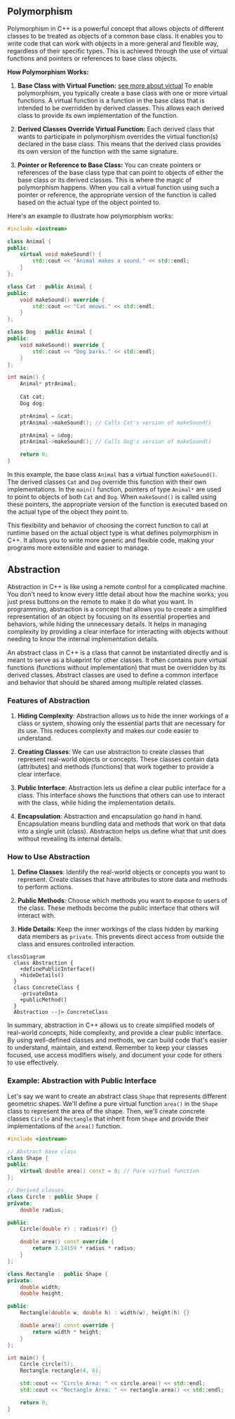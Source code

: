 ## Polymorphism

Polymorphism in C++ is a powerful concept that allows objects of different classes to be treated as objects of a common base class. It enables you to write code that can work with objects in a more general and flexible way, regardless of their specific types. This is achieved through the use of virtual functions and pointers or references to base class objects.

**How Polymorphism Works:**

1. **Base Class with Virtual Function:** [see more about virtual](03/README.md)
   To enable polymorphism, you typically create a base class with one or more virtual functions. A virtual function is a function in the base class that is intended to be overridden by derived classes. This allows each derived class to provide its own implementation of the function.

2. **Derived Classes Override Virtual Function:**
   Each derived class that wants to participate in polymorphism overrides the virtual function(s) declared in the base class. This means that the derived class provides its own version of the function with the same signature.

3. **Pointer or Reference to Base Class:**
   You can create pointers or references of the base class type that can point to objects of either the base class or its derived classes. This is where the magic of polymorphism happens. When you call a virtual function using such a pointer or reference, the appropriate version of the function is called based on the actual type of the object pointed to.

Here's an example to illustrate how polymorphism works:

```cpp
#include <iostream>

class Animal {
public:
    virtual void makeSound() {
        std::cout << "Animal makes a sound." << std::endl;
    }
};

class Cat : public Animal {
public:
    void makeSound() override {
        std::cout << "Cat meows." << std::endl;
    }
};

class Dog : public Animal {
public:
    void makeSound() override {
        std::cout << "Dog barks." << std::endl;
    }
};

int main() {
    Animal* ptrAnimal;
    
    Cat cat;
    Dog dog;

    ptrAnimal = &cat;
    ptrAnimal->makeSound(); // Calls Cat's version of makeSound()

    ptrAnimal = &dog;
    ptrAnimal->makeSound(); // Calls Dog's version of makeSound()

    return 0;
}
```

In this example, the base class `Animal` has a virtual function `makeSound()`. The derived classes `Cat` and `Dog` override this function with their own implementations. In the `main()` function, pointers of type `Animal*` are used to point to objects of both `Cat` and `Dog`. When `makeSound()` is called using these pointers, the appropriate version of the function is executed based on the actual type of the object they point to.

This flexibility and behavior of choosing the correct function to call at runtime based on the actual object type is what defines polymorphism in C++. It allows you to write more generic and flexible code, making your programs more extensible and easier to manage.

## Abstraction

Abstraction in C++ is like using a remote control for a complicated machine. You don't need to know every little detail about how the machine works; you just press buttons on the remote to make it do what you want. In programming, abstraction is a concept that allows you to create a simplified representation of an object by focusing on its essential properties and behaviors, while hiding the unnecessary details. It helps in managing complexity by providing a clear interface for interacting with objects without needing to know the internal implementation details.

An abstract class in C++ is a class that cannot be instantiated directly and is meant to serve as a blueprint for other classes. It often contains pure virtual functions (functions without implementation) that must be overridden by its derived classes. Abstract classes are used to define a common interface and behavior that should be shared among multiple related classes.

### Features of Abstraction

1. **Hiding Complexity**: Abstraction allows us to hide the inner workings of a class or system, showing only the essential parts that are necessary for its use. This reduces complexity and makes our code easier to understand.

2. **Creating Classes**: We can use abstraction to create classes that represent real-world objects or concepts. These classes contain data (attributes) and methods (functions) that work together to provide a clear interface.

3. **Public Interface**: Abstraction lets us define a clear public interface for a class. This interface shows the functions that others can use to interact with the class, while hiding the implementation details.

4. **Encapsulation**: Abstraction and encapsulation go hand in hand. Encapsulation means bundling data and methods that work on that data into a single unit (class). Abstraction helps us define what that unit does without revealing its internal details.

### How to Use Abstraction

1. **Define Classes**: Identify the real-world objects or concepts you want to represent. Create classes that have attributes to store data and methods to perform actions.

2. **Public Methods**: Choose which methods you want to expose to users of the class. These methods become the public interface that others will interact with.

3. **Hide Details**: Keep the inner workings of the class hidden by marking data members as `private`. This prevents direct access from outside the class and ensures controlled interaction.

```mermaid
classDiagram
  class Abstraction {
    +definePublicInterface()
    +hideDetails()
  }
  class ConcreteClass {
    -privateData
    +publicMethod()
  }
  Abstraction --|> ConcreteClass
```

In summary, abstraction in C++ allows us to create simplified models of real-world concepts, hide complexity, and provide a clear public interface. By using well-defined classes and methods, we can build code that's easier to understand, maintain, and extend. Remember to keep your classes focused, use access modifiers wisely, and document your code for others to use effectively.

### Example: Abstraction with Public Interface

Let's say we want to create an abstract class `Shape` that represents different geometric shapes. We'll define a pure virtual function `area()` in the `Shape` class to represent the area of the shape. Then, we'll create concrete classes `Circle` and `Rectangle` that inherit from `Shape` and provide their implementations of the `area()` function.

```cpp
#include <iostream>

// Abstract base class
class Shape {
public:
    virtual double area() const = 0; // Pure virtual function
};

// Derived classes
class Circle : public Shape {
private:
    double radius;

public:
    Circle(double r) : radius(r) {}

    double area() const override {
        return 3.14159 * radius * radius;
    }
};

class Rectangle : public Shape {
private:
    double width;
    double height;

public:
    Rectangle(double w, double h) : width(w), height(h) {}

    double area() const override {
        return width * height;
    }
};

int main() {
    Circle circle(5);
    Rectangle rectangle(4, 6);

    std::cout << "Circle Area: " << circle.area() << std::endl;
    std::cout << "Rectangle Area: " << rectangle.area() << std::endl;

    return 0;
}
```
